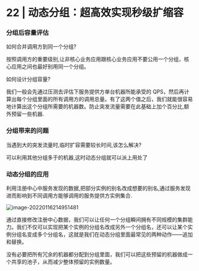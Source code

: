 # 22 | 动态分组：超高效实现秒级扩缩容

### 分组后容量评估

如何合并调用方到同一个分组?

按照调用方的重要级别,让非核心业务应用跟核心业务应用不要公用一个分组，核心应用之间也最好别用同一个分组。

如何设计分组容量?

我们一般会先通过压测去评估下服务提供方单台机器所能承受的 QPS，然后再计算出每个分组里面的所有调用方的调用总量。有了这两个值之后，我们就能很容易地计算出这个分组所需要的机器数。防止突发流量需要在此基础上加个百分比,额外预留一些机器.

### 分组带来的问题

当遇到大的突发流量时,临时扩容需要较长时间,该怎么解决?

可以利用其他分组多于的机器,这时动态分组就可以派上用处了

### 动态分组的应用

利用注册中心中服务发现的数据,把部分实例的别名改成想要的别名,通过服务发现进而影响到不同调用方能够调用的服务提供方实例集合.

![image-20220116214951481](C:\Users\Administrator\AppData\Roaming\Typora\typora-user-images\image-20220116214951481.png)

通过直接修改注册中心数据，我们可以让任何一个分组瞬间拥有不同规模的集群能力。我们不仅可以实现把某个实例的分组名改成另外一个分组名，还可以让某个实例分组名变成多个分组名，这就是我们在动态分组里面最常见的两种动作——追加和替换。



没有必要把所有冗余的机器都分配到分组里面，我们可以把这些预留的机器做成一个共享的池子，从而减少整体预留的实例数量。



